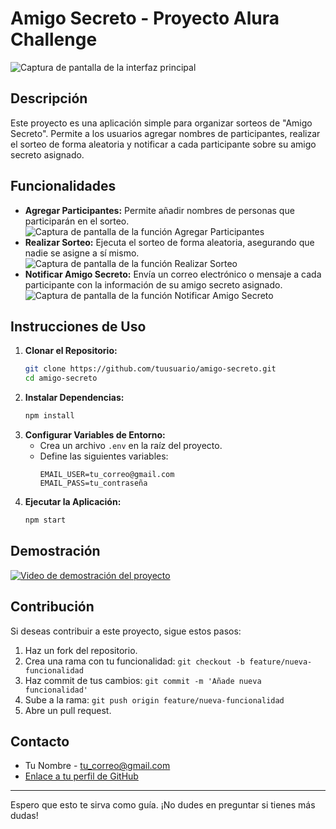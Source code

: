 # Amigo Secreto - Proyecto Alura Challenge

![Captura de pantalla de la interfaz principal](images/main_interface.png)

## Descripción

Este proyecto es una aplicación simple para organizar sorteos de "Amigo Secreto". Permite a los usuarios agregar nombres de participantes, realizar el sorteo de forma aleatoria y notificar a cada participante sobre su amigo secreto asignado.

## Funcionalidades

-   **Agregar Participantes:** Permite añadir nombres de personas que participarán en el sorteo.
    ![Captura de pantalla de la función Agregar Participantes](images/add_participant.png)
-   **Realizar Sorteo:** Ejecuta el sorteo de forma aleatoria, asegurando que nadie se asigne a sí mismo.
    ![Captura de pantalla de la función Realizar Sorteo](images/sorteo.png)
-   **Notificar Amigo Secreto:** Envía un correo electrónico o mensaje a cada participante con la información de su amigo secreto asignado.
    ![Captura de pantalla de la función Notificar Amigo Secreto](images/notify.png)

## Instrucciones de Uso

1.  **Clonar el Repositorio:**
    ```bash
    git clone https://github.com/tuusuario/amigo-secreto.git
    cd amigo-secreto
    ```
2.  **Instalar Dependencias:**
    ```bash
    npm install
    ```
3.  **Configurar Variables de Entorno:**
    -   Crea un archivo `.env` en la raíz del proyecto.
    -   Define las siguientes variables:
        ```
        EMAIL_USER=tu_correo@gmail.com
        EMAIL_PASS=tu_contraseña
        ```
4.  **Ejecutar la Aplicación:**
    ```bash
    npm start
    ```

## Demostración

[![Video de demostración del proyecto](http://img.youtube.com/vi/VIDEO_ID/0.jpg)](http://www.youtube.com/watch?v=VIDEO_ID)

## Contribución

Si deseas contribuir a este proyecto, sigue estos pasos:

1.  Haz un fork del repositorio.
2.  Crea una rama con tu funcionalidad: `git checkout -b feature/nueva-funcionalidad`
3.  Haz commit de tus cambios: `git commit -m 'Añade nueva funcionalidad'`
4.  Sube a la rama: `git push origin feature/nueva-funcionalidad`
5.  Abre un pull request.

## Contacto

-   Tu Nombre - [tu_correo@gmail.com](mailto:tu_correo@gmail.com)
-   [Enlace a tu perfil de GitHub](https://github.com/tuusuario)

---

Espero que esto te sirva como guía. ¡No dudes en preguntar si tienes más dudas!
